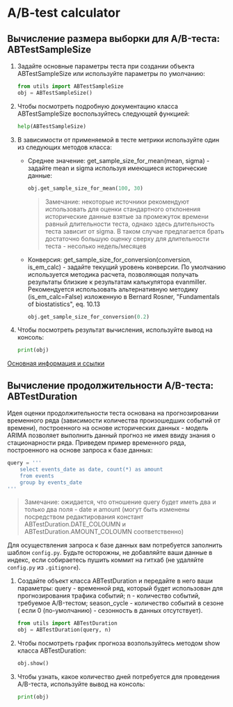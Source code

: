 # A/B-test calculator

## Вычисление размера выборки для A/B-теста: ABTestSampleSize

1. Задайте основные параметры теста при создании объекта ABTestSampleSize или используйте параметры по умолчанию:
   
   ```python
   from utils import ABTestSampleSize 
   obj = ABTestSampleSize()
   ```
   
2. Чтобы посмотреть подробную документацию класса ABTestSampleSize воспользуйтесь следующей функцией:

   ```python
   help(ABTestSampleSize)
   ```
   
4. В зависимости от применяемой в тесте метрики используйте один из следующих методов класса:
   - Среднее значение: get_sample_size_for_mean(mean, sigma) - задайте mean и sigma используя имеющиеся исторические данные:

     ```python
     obj.get_sample_size_for_mean(100, 30)
     ```
     > Замечание: некоторые источники рекомендуют использовать для оценки стандартного отклонения исторические данные взятые за промежуток времени равный длительности теста, однако здесь длительность теста зависит от sigma. В таком случае предлагается брать достаточно большую оценку сверху для длительности теста - несолько недель/месяцев
     
   - Конверсия: get_sample_size_for_conversion(conversion, is_em_calc) - задайте текущий уровень конверсии. По умолчанию используется методика расчета, позволяющая получать результаты близкие к результатам калькулятора evanmiller. Рекомендуется использовать альтернативную методику (is_em_calc=False) изложенную в Bernard Rosner, "Fundamentals of biostatistics", eq. 10.13

     ```python
     obj.get_sample_size_for_conversion(0.2)
     ```
     
5. Чтобы посмотреть результат вычисления, используйте вывод на консоль:

    ```python
    print(obj)
    ```

[Основная информация и ссылки](https://docs.google.com/presentation/d/1nlsR2e3tDegBUPVUJYsS5RrZ4n-Ac0qpj9M-boYFqZU/edit#slide=id.g2d18e0ae14b_0_1)

## Вычисление продолжительности A/B-теста: ABTestDuration

Идея оценки продолжительности теста основана на прогнозировании временного ряда (зависимости количества произошедших событий от времени),
построенного на основе исторических данных - модель ARIMA позволяет выполнить данный прогноз не имея ввиду знания о стационарности ряда.
Приведем пример временного ряда, построенного на основе запроса к базе данных:

   ```python
   query = '''
       select events_date as date, count(*) as amount
       from events
       group by events_date
   '''
   ```
> Замечание: ожидается, что отношение query будет иметь два и только два поля - date и amount (могут быть изменены посредством редактирования 
> констант ABTestDuration.DATE_COLOUMN и ABTestDuration.AMOUNT_COLOUMN соответственно)

Для осуществления запроса к базе данных вам потребуется заполнить шаблон ```config.py```. Будьте осторожны, не добавляйте ваши данные
в индекс, если собираетесь пушить коммит на гитхаб (не удаляйте ```config.py``` из ```.gitignore```).

1. Создайте объект класса ABTestDuration и передайте в него ваши параметры: query - временной ряд, который будет использован
для прогнозирования трафика событий; n - количество событий, требуемое A/B-тестом; season_cycle - количество событий в сезоне (
если 0 (по-умолчанию) - сезонность в данных отсутствует).

   ```python
   from utils import ABTestDuration 
   obj = ABTestDuration(query, n)
   ```

2. Чтобы посмотреть график прогноза возпользуйтесь методом show класса ABTestDuration:

   ```python
   obj.show()
   ```

3. Чтобы узнать, какое количество дней потребуется для проведения A/B-теста, используйте вывод на консоль:

   ```python
   print(obj)
   ```
